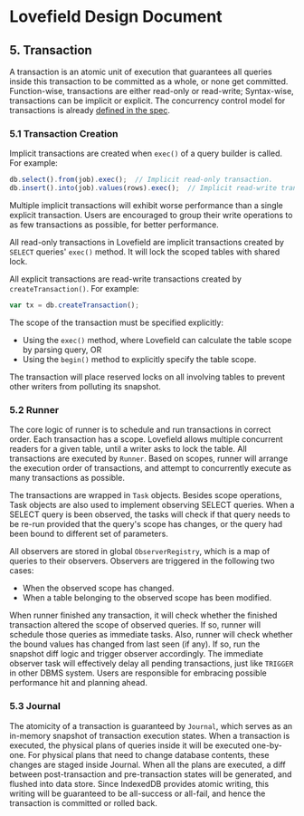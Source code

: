 # Lovefield Design Document

## 5. Transaction

A transaction is an atomic unit of execution that guarantees all queries inside
this transaction to be committed as a whole, or none get committed.
Function-wise, transactions are either read-only or read-write; Syntax-wise,
transactions can be implicit or explicit. The concurrency control model for
transactions is already [defined in the spec](
../spec/05_transaction.md#54-concurrency-control).


### 5.1 Transaction Creation

Implicit transactions are created when `exec()` of a query builder is called.
For example:

```js
db.select().from(job).exec();  // Implicit read-only transaction.
db.insert().into(job).values(rows).exec();  // Implicit read-write transaction.
```

Multiple implicit transactions will exhibit worse performance than a single
explicit transaction. Users are encouraged to group their write operations to
as few transactions as possible, for better performance.

All read-only transactions in Lovefield are implicit transactions created by
`SELECT` queries' `exec()` method. It will lock the scoped tables with shared
lock.

All explicit transactions are read-write transactions created by
`createTransaction()`. For example:

```js
var tx = db.createTransaction();
```

The scope of the transaction must be specified explicitly:

* Using the `exec()` method, where Lovefield can calculate the table scope
  by parsing query, OR
* Using the `begin()` method to explicitly specify the table scope.

The transaction will place reserved locks on all involving tables to prevent
other writers from polluting its snapshot.

### 5.2 Runner

The core logic of runner is to schedule and run transactions in correct order.
Each transaction has a scope. Lovefield allows multiple concurrent readers for a
given table, until a writer asks to lock the table. All transactions are
executed by `Runner`. Based on scopes, runner will arrange the execution order
of transactions, and attempt to concurrently execute as many transactions as
possible.

The transactions are wrapped in `Task` objects. Besides scope operations, Task
objects are also used to implement observing SELECT queries. When a SELECT
query is been observed, the tasks will check if that query needs to be re-run
provided that the query's scope has changes, or the query had been bound to
different set of parameters.

All observers are stored in global `ObserverRegistry`, which is a map of
queries to their observers. Observers are triggered in the following two cases:

* When the observed scope has changed.
* When a table belonging to the observed scope has been modified.

When runner finished any transaction, it will check whether the finished
transaction altered the scope of observed queries. If so, runner will schedule
those queries as immediate tasks. Also, runner will check whether the bound
values has changed from last seen (if any). If so, run the snapshot diff logic
and trigger observer accordingly. The immediate observer task will effectively
delay all pending transactions, just like `TRIGGER` in other DBMS system. Users
are responsible for embracing possible performance hit and planning ahead.

### 5.3 Journal
The atomicity of a transaction is guaranteed by `Journal`, which serves as
an in-memory snapshot of transaction execution states. When a transaction is
executed, the physical plans of queries inside it will be executed one-by-one.
For physical plans that need to change database contents, these changes are
staged inside Journal. When all the plans are executed, a diff between
post-transaction and pre-transaction states will be generated, and flushed into
data store. Since IndexedDB provides atomic writing, this writing will be
guaranteed to be all-success or all-fail, and hence the transaction is committed
or rolled back.
